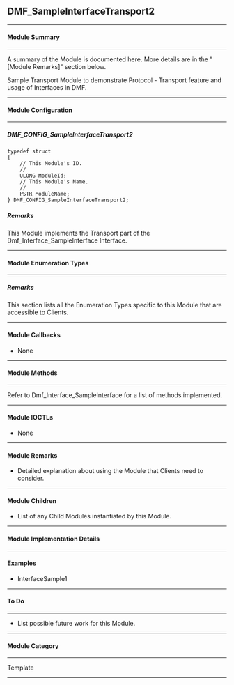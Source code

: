 ## DMF_SampleInterfaceTransport2

-----------------------------------------------------------------------------------------------------------------------------------

#### Module Summary

-----------------------------------------------------------------------------------------------------------------------------------

A summary of the Module is documented here. More details are in the "[Module Remarks]" section below.

Sample Transport Module to demonstrate Protocol - Transport feature and usage of Interfaces in DMF.

-----------------------------------------------------------------------------------------------------------------------------------

#### Module Configuration

-----------------------------------------------------------------------------------------------------------------------------------
##### DMF_CONFIG_SampleInterfaceTransport2
````
typedef struct
{
    // This Module's ID.
    //
    ULONG ModuleId;
    // This Module's Name.
    //
    PSTR ModuleName;
} DMF_CONFIG_SampleInterfaceTransport2;
````

##### Remarks

This Module implements the Transport part of the Dmf_Interface_SampleInterface Interface.

-----------------------------------------------------------------------------------------------------------------------------------

#### Module Enumeration Types

-----------------------------------------------------------------------------------------------------------------------------------

##### Remarks

This section lists all the Enumeration Types specific to this Module that are accessible to Clients.

-----------------------------------------------------------------------------------------------------------------------------------

#### Module Callbacks

* None

-----------------------------------------------------------------------------------------------------------------------------------

#### Module Methods

-----------------------------------------------------------------------------------------------------------------------------------

Refer to Dmf_Interface_SampleInterface for a list of methods implemented.

-----------------------------------------------------------------------------------------------------------------------------------

#### Module IOCTLs

* None

-----------------------------------------------------------------------------------------------------------------------------------

#### Module Remarks

* Detailed explanation about using the Module that Clients need to consider.

-----------------------------------------------------------------------------------------------------------------------------------

#### Module Children

* List of any Child Modules instantiated by this Module.

-----------------------------------------------------------------------------------------------------------------------------------

#### Module Implementation Details

-----------------------------------------------------------------------------------------------------------------------------------

#### Examples

* InterfaceSample1

-----------------------------------------------------------------------------------------------------------------------------------

#### To Do

-----------------------------------------------------------------------------------------------------------------------------------

* List possible future work for this Module.

-----------------------------------------------------------------------------------------------------------------------------------
#### Module Category

-----------------------------------------------------------------------------------------------------------------------------------

Template

-----------------------------------------------------------------------------------------------------------------------------------

